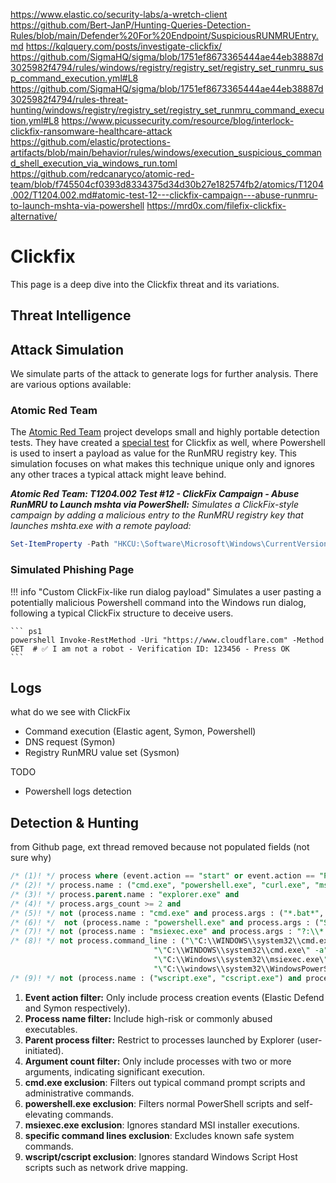 https://www.elastic.co/security-labs/a-wretch-client
https://github.com/Bert-JanP/Hunting-Queries-Detection-Rules/blob/main/Defender%20For%20Endpoint/SuspiciousRUNMRUEntry.md
https://kqlquery.com/posts/investigate-clickfix/
https://github.com/SigmaHQ/sigma/blob/1751ef8673365444ae44eb38887d3025982f4794/rules/windows/registry/registry_set/registry_set_runmru_susp_command_execution.yml#L8
https://github.com/SigmaHQ/sigma/blob/1751ef8673365444ae44eb38887d3025982f4794/rules-threat-hunting/windows/registry/registry_set/registry_set_runmru_command_execution.yml#L8
https://www.picussecurity.com/resource/blog/interlock-clickfix-ransomware-healthcare-attack
https://github.com/elastic/protections-artifacts/blob/main/behavior/rules/windows/execution_suspicious_command_shell_execution_via_windows_run.toml
https://github.com/redcanaryco/atomic-red-team/blob/f745504cf0393d8334375d34d30b27e182574fb2/atomics/T1204.002/T1204.002.md#atomic-test-12---clickfix-campaign---abuse-runmru-to-launch-mshta-via-powershell
https://mrd0x.com/filefix-clickfix-alternative/

# Clickfix
This page is a deep dive into the Clickfix threat and its variations.

## Threat Intelligence

## Attack Simulation
We simulate parts of the attack to generate logs for further analysis. There are various options available:

### Atomic Red Team
The [Atomic Red Team](https://github.com/redcanaryco/atomic-red-team) project develops small and highly portable detection tests. They have created a [special test](https://github.com/redcanaryco/atomic-red-team/blob/master/atomics/T1204.002/T1204.002.md#atomic-test-12---clickfix-campaign---abuse-runmru-to-launch-mshta-via-powershell) for Clickfix as well, where Powershell is used to insert a payload as value for the RunMRU registry key. This simulation focuses on what makes this technique unique only and ignores any other traces a typical attack might leave behind. 

***Atomic Red Team: T1204.002 Test #12 - ClickFix Campaign - Abuse RunMRU to Launch mshta via PowerShell:*** *Simulates a ClickFix-style campaign by adding a malicious entry to the RunMRU registry key that launches mshta.exe with a remote payload:*

``` ps1
Set-ItemProperty -Path "HKCU:\Software\Microsoft\Windows\CurrentVersion\Explorer\RunMRU" -Name "atomictest" -Value '"C:\Windows\System32\mshta.exe" http://localhost/hello6.hta'
```

### Simulated Phishing Page

!!! info "Custom ClickFix-like run dialog payload"
    Simulates a user pasting a potentially malicious Powershell command into the Windows run dialog, following a typical ClickFix structure to deceive users.

    ``` ps1
    powershell Invoke-RestMethod -Uri "https://www.cloudflare.com" -Method GET  # ✅ I am not a robot - Verification ID: 123456 - Press OK
    ```


## Logs

what do we see with ClickFix
- Command execution (Elastic agent, Symon, Powershell)
- DNS request (Symon)
- Registry RunMRU value set (Sysmon)

TODO
- Powershell logs detection


## Detection & Hunting

from Github page, ext thread removed because not populated fields (not sure why)

``` sql linenums="1" title="[EQL] [Elastic Defend + Symon] Suspicious command shell execution via Windows run"
/* (1)! */ process where (event.action == "start" or event.action == "Process creation") and
/* (2)! */ process.name : ("cmd.exe", "powershell.exe", "curl.exe", "msiexec.exe", "mshta.exe", "wscript.exe", "cscript.exe") and
/* (3)! */ process.parent.name : "explorer.exe" and 
/* (4)! */ process.args_count >= 2 and
/* (5)! */ not (process.name : "cmd.exe" and process.args : ("*.bat*", "*.cmd", "dir", "ipconfig", "C:\\WINDOWS\\system32\\sconfig.cmd ", "Code\\bin\\code.cmd ")) and
/* (6)! */  not (process.name : "powershell.exe" and process.args : ("Start-Process powershell -Verb RunAs", "C:\\*.ps1", "-SPLAGroup", "\\\\*\\netlogon\\*.ps1")) and
/* (7)! */ not (process.name : "msiexec.exe" and process.args : "?:\\*.msi") and
/* (8)! */ not process.command_line : ("\"C:\\WINDOWS\\system32\\cmd.exe\" /k net use",
                                "\"C:\\WINDOWS\\system32\\cmd.exe\" -a",
                                "\"C:\\Windows\\system32\\msiexec.exe\" /regserver",
                                "\"C:\\windows\\system32\\WindowsPowerShell\\v1.0\\PowerShell.exe\" -ep bypass") and
/* (9)! */ not (process.name : ("wscript.exe", "cscript.exe") and process.args : ("\\\\*\\MapNetworkDrives.vbs", "?:\\*.js", "?:\\*.vbs"))
```

1. **Event action filter:** Only include process creation events (Elastic Defend and Symon respectively).
2. **Process name filter:** Include high-risk or commonly abused executables.
3. **Parent process filter:** Restrict to processes launched by Explorer (user-initiated).
4. **Argument count filter:** Only include processes with two or more arguments, indicating significant execution.
5. **cmd.exe exclusion**: Filters out typical command prompt scripts and administrative commands.
6. **powershell.exe exclusion**: Filters normal PowerShell scripts and self-elevating commands.
7. **msiexec.exe exclusion**: Ignores standard MSI installer executions.
8. **specific command lines exclusion**: Excludes known safe system commands.
9. **wscript/cscript exclusion**: Ignores standard Windows Script Host scripts such as network drive mapping.









